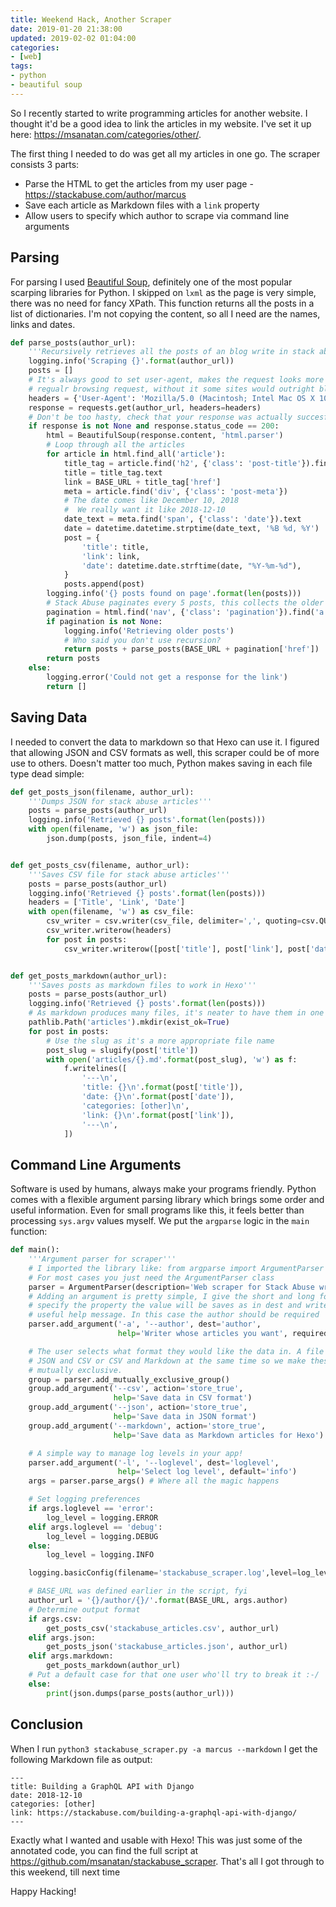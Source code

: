 ```yaml
---
title: Weekend Hack, Another Scraper
date: 2019-01-20 21:38:00
updated: 2019-02-02 01:04:00
categories:
- [web]
tags:
- python
- beautiful soup
---
```


So I recently started to write programming articles for another website. I thought it'd be a good idea to link the articles in my website. I've set it up here: <https://msanatan.com/categories/other/>.

The first thing I needed to do was get all my articles in one go. The scraper consists 3 parts:

* Parse the HTML to get the articles from my user page \- <https://stackabuse.com/author/marcus>
* Save each article as Markdown files with a `link` property
* Allow users to specify which author to scrape via command line arguments

## Parsing

For parsing I used [Beautiful Soup](https://www.crummy.com/software/BeautifulSoup/), definitely one of the most popular scarping libraries for Python. I skipped on `lxml` as the page is very simple, there was no need for fancy XPath. This function returns all the posts in a list of dictionaries. I'm not copying the content, so all I need are the names, links and dates.

```python
def parse_posts(author_url):
    '''Recursively retrieves all the posts of an blog write in stack abuse'''
    logging.info('Scraping {}'.format(author_url))
    posts = []
    # It's always good to set user-agent, makes the request looks more like a
    # regualr browsing request, without it some sites would outright block you
    headers = {'User-Agent': 'Mozilla/5.0 (Macintosh; Intel Mac OS X 10_14_1) AppleWebKit/537.36 (KHTML, like Gecko) Chrome/35.0.1916.47 Safari/537.36'}
    response = requests.get(author_url, headers=headers)
    # Don't be too hasty, check that your response was actually succesful
    if response is not None and response.status_code == 200:
        html = BeautifulSoup(response.content, 'html.parser')
        # Loop through all the articles
        for article in html.find_all('article'):
            title_tag = article.find('h2', {'class': 'post-title'}).find('a')
            title = title_tag.text
            link = BASE_URL + title_tag['href']
            meta = article.find('div', {'class': 'post-meta'})
            # The date comes like December 10, 2018
            #  We really want it like 2018-12-10
            date_text = meta.find('span', {'class': 'date'}).text
            date = datetime.datetime.strptime(date_text, '%B %d, %Y')
            post = {
                'title': title,
                'link': link,
                'date': datetime.date.strftime(date, "%Y-%m-%d"),
            }
            posts.append(post)
        logging.info('{} posts found on page'.format(len(posts)))
        # Stack Abuse paginates every 5 posts, this collects the older ones
        pagination = html.find('nav', {'class': 'pagination'}).find('a', {'class': 'older-posts'})
        if pagination is not None:
            logging.info('Retrieving older posts')
            # Who said you don't use recursion?
            return posts + parse_posts(BASE_URL + pagination['href'])
        return posts
    else:
        logging.error('Could not get a response for the link')
        return []
```

## Saving Data

I needed to convert the data to markdown so that Hexo can use it. I figured that allowing JSON and CSV formats as well, this scraper could be of more use to others. Doesn't matter too much, Python makes saving in each file type dead simple:

```python
def get_posts_json(filename, author_url):
    '''Dumps JSON for stack abuse articles'''
    posts = parse_posts(author_url)
    logging.info('Retrieved {} posts'.format(len(posts)))
    with open(filename, 'w') as json_file:
        json.dump(posts, json_file, indent=4)


def get_posts_csv(filename, author_url):
    '''Saves CSV file for stack abuse articles'''
    posts = parse_posts(author_url)
    logging.info('Retrieved {} posts'.format(len(posts)))
    headers = ['Title', 'Link', 'Date']
    with open(filename, 'w') as csv_file:
        csv_writer = csv.writer(csv_file, delimiter=',', quoting=csv.QUOTE_ALL)
        csv_writer.writerow(headers)
        for post in posts:
            csv_writer.writerow([post['title'], post['link'], post['date']])


def get_posts_markdown(author_url):
    '''Saves posts as markdown files to work in Hexo'''
    posts = parse_posts(author_url)
    logging.info('Retrieved {} posts'.format(len(posts)))
    # As markdown produces many files, it's neater to have them in one folder
    pathlib.Path('articles').mkdir(exist_ok=True)
    for post in posts:
        # Use the slug as it's a more appropriate file name
        post_slug = slugify(post['title'])
        with open('articles/{}.md'.format(post_slug), 'w') as f:
            f.writelines([
                '---\n',
                'title: {}\n'.format(post['title']),
                'date: {}\n'.format(post['date']),
                'categories: [other]\n',
                'link: {}\n'.format(post['link']),
                '---\n',
            ])
```

## Command Line Arguments

Software is used by humans, always make your programs friendly. Python comes with a flexible argument parsing library which brings some order and useful information. Even for small programs like this, it feels better than processing `sys.argv` values myself. We put the `argparse` logic in the `main` function:

```python
def main():
    '''Argument parser for scraper'''
    # I imported the library like: from argparse import ArgumentParser
    # For most cases you just need the ArgumentParser class
    parser = ArgumentParser(description='Web scraper for Stack Abuse writers')
    # Adding an argument is pretty simple, I give the short and long forms,
    # specify the property the value will be saves as in dest and write a
    # useful help message. In this case the author should be required
    parser.add_argument('-a', '--author', dest='author',
                        help='Writer whose articles you want', required=True)

    # The user selects what format they would like the data in. A file can't be
    # JSON and CSV or CSV and Markdown at the same time so we make these options
    # mutually exclusive.
    group = parser.add_mutually_exclusive_group()
    group.add_argument('--csv', action='store_true',
                       help='Save data in CSV format')
    group.add_argument('--json', action='store_true',
                       help='Save data in JSON format')
    group.add_argument('--markdown', action='store_true',
                       help='Save data as Markdown articles for Hexo')

    # A simple way to manage log levels in your app!
    parser.add_argument('-l', '--loglevel', dest='loglevel',
                        help='Select log level', default='info')
    args = parser.parse_args() # Where all the magic happens

    # Set logging preferences
    if args.loglevel == 'error':
        log_level = logging.ERROR
    elif args.loglevel == 'debug':
        log_level = logging.DEBUG
    else:
        log_level = logging.INFO

    logging.basicConfig(filename='stackabuse_scraper.log',level=log_level)

    # BASE_URL was defined earlier in the script, fyi
    author_url = '{}/author/{}/'.format(BASE_URL, args.author)
    # Determine output format
    if args.csv:
        get_posts_csv('stackabuse_articles.csv', author_url)
    elif args.json:
        get_posts_json('stackabuse_articles.json', author_url)
    elif args.markdown:
        get_posts_markdown(author_url)
    # Put a default case for that one user who'll try to break it :-/
    else:
        print(json.dumps(parse_posts(author_url)))
```

## Conclusion

When I run `python3 stackabuse_scraper.py -a marcus --markdown` I get the following Markdown file as  output:

    ---
    title: Building a GraphQL API with Django
    date: 2018-12-10
    categories: [other]
    link: https://stackabuse.com/building-a-graphql-api-with-django/
    ---

Exactly what I wanted and usable with Hexo! This was just some of the annotated code, you can find the full script at <https://github.com/msanatan/stackabuse_scraper>. That's all I got through to this weekend, till next time

Happy Hacking!
